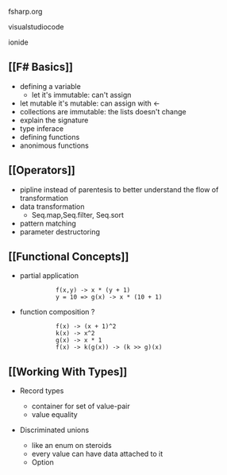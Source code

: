 fsharp.org

visualstudiocode

ionide
	
## [[F# Basics]]
- defining a variable 
  - let it's immutable: can't assign
 - let mutable it's mutable:	can assign with <-		
 - collections are immutable:	the lists doesn't change
 - explain the signature
 - type inferace
- defining functions
 - anonimous functions
			
		
## [[Operators]]
- pipline instead of parentesis to better understand the flow of transformation
- data transformation
  -  Seq.map,Seq.filter, Seq.sort
- pattern matching
- parameter destructoring

## [[Functional Concepts]]
- partial application		
	
				f(x,y) -> x * (y + 1) 
				y = 10 => g(x) -> x * (10 + 1) 
			
- function composition ?

				f(x) -> (x + 1)^2
				k(x) -> x^2
				g(x) -> x * 1
				f(x) -> k(g(x)) -> (k >> g)(x)


				
## [[Working With Types]]
 - Record types
	 - container for set of value-pair
	 - value equality

 - Discriminated unions
	 - like an enum on steroids
	 - every value can have data attached to it
	 - Option